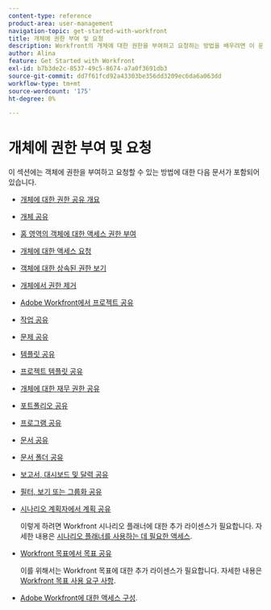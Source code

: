 ```yaml
---
content-type: reference
product-area: user-management
navigation-topic: get-started-with-workfront
title: 개체에 권한 부여 및 요청
description: Workfront의 개체에 대한 권한을 부여하고 요청하는 방법을 배우려면 이 문서를 검토하십시오.
author: Alina
feature: Get Started with Workfront
exl-id: b7b3de2c-8537-49c5-8674-a7a0f3691db3
source-git-commit: dd7f61fcd92a43303be356dd3209ec6da6a063dd
workflow-type: tm+mt
source-wordcount: '175'
ht-degree: 0%

---
```


# 개체에 권한 부여 및 요청

이 섹션에는 객체에 권한을 부여하고 요청할 수 있는 방법에 대한 다음 문서가 포함되어 있습니다.

* [개체에 대한 권한 공유 개요](../../workfront-basics/grant-and-request-access-to-objects/sharing-permissions-on-objects-overview.md)
* [개체 공유](../../workfront-basics/grant-and-request-access-to-objects/share-an-object.md)
* [홈 영역의 객체에 대한 액세스 권한 부여](../../workfront-basics/grant-and-request-access-to-objects/grant-access-home.md)
* [개체에 대한 액세스 요청](../../workfront-basics/grant-and-request-access-to-objects/request-access.md)
* [객체에 대한 상속된 권한 보기](../../workfront-basics/grant-and-request-access-to-objects/view-inherited-permissions-on-objects.md)
* [개체에서 권한 제거](../../workfront-basics/grant-and-request-access-to-objects/remove-permissions-from-objects.md)
* [Adobe Workfront에서 프로젝트 공유](../../workfront-basics/grant-and-request-access-to-objects/share-a-project.md)
* [작업 공유](../../workfront-basics/grant-and-request-access-to-objects/share-a-task.md)
* [문제 공유](../../workfront-basics/grant-and-request-access-to-objects/share-an-issue.md)
* [템플릿 공유](../../workfront-basics/grant-and-request-access-to-objects/share-a-template.md)
* [프로젝트 템플릿 공유](../../manage-work/projects/create-and-manage-templates/share-project-template.md)
* [개체에 대한 재무 권한 공유](../../workfront-basics/grant-and-request-access-to-objects/share-financial-permissions-object.md)
* [포트폴리오 공유](../../workfront-basics/grant-and-request-access-to-objects/share-a-portfolio..md)
* [프로그램 공유](../../workfront-basics/grant-and-request-access-to-objects/share-a-program.md)
* [문서 공유](../../workfront-basics/grant-and-request-access-to-objects/document-permissions.md)
* [문서 폴더 공유](../../workfront-basics/grant-and-request-access-to-objects/share-a-document-folder.md)
* [보고서, 대시보드 및 달력 공유](../../workfront-basics/grant-and-request-access-to-objects/permissions-reports-dashboards-calendars.md)
* [필터, 보기 또는 그룹화 공유](../../reports-and-dashboards/reports/reporting-elements/share-filter-view-grouping.md)
* [시나리오 계획자에서 계획 공유](../../scenario-planner/share-a-plan.md)

   이렇게 하려면 Workfront 시나리오 플래너에 대한 추가 라이센스가 필요합니다. 자세한 내용은 [시나리오 플래너를 사용하는 데 필요한 액세스](../../scenario-planner/access-needed-to-use-sp.md).

* [Workfront 목표에서 목표 공유](../../workfront-goals/workfront-goals-settings/share-a-goal.md)

   이를 위해서는 Workfront 목표에 대한 추가 라이센스가 필요합니다. 자세한 내용은 [Workfront 목표 사용 요구 사항](../../workfront-goals/goal-management/access-needed-for-wf-goals.md).

* [Adobe Workfront에 대한 액세스 구성](../../administration-and-setup/add-users/configure-and-grant-access/configure-access.md).
